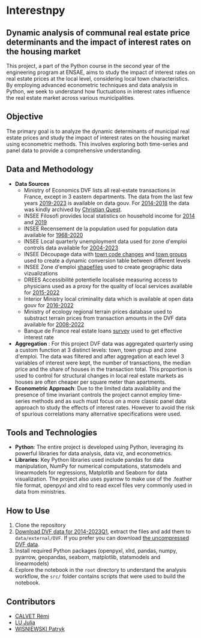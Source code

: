 
# Interestnpy

## Dynamic analysis of communal real estate price determinants and the impact of interest rates on the housing market
This project, a part of the Python course in the second year of the engineering program at ENSAE, aims to study the impact of interest rates on real estate prices at the local level, considering local town characteristics. By employing advanced econometric techniques and data analysis in Python, we seek to understand how fluctuations in interest rates influence the real estate market across various municipalities.

## Objective
The primary goal is to analyze the dynamic determinants of municipal real estate prices and study the impact of interest rates on the housing market using econometric methods. This involves exploring both time-series and panel data to provide a comprehensive understanding.

## Data and Methodology

-   **Data Sources**
	-  Ministry of Economics DVF  lists all real-estate transactions in France, except in 3 eastern departments. The data from the last few years [2019-2023](https://www.data.gouv.fr/en/datasets/demandes-de-valeurs-foncieres/) is available on data gouv. For [2014-2018]() the data was kindly archived by [Christian Quest](https://www.etalab.gouv.fr/author/christian/).
	- INSEE Filosofi provides local statistics on household income for [2014](https://www.insee.fr/fr/statistiques/3126151) and [2019](https://www.insee.fr/fr/statistiques/6036907)
	- INSEE Recensement de la population used for population data available for [1968-2020](https://www.insee.fr/fr/statistiques/7632565)
	- INSEE Local quarterly unemployment data used for zone d'emploi controls data available for [2004-2023](https://www.insee.fr/fr/statistiques/1893230)
	- INSEE Découpage data with [town code changes](https://www.insee.fr/fr/information/2028028) and [town groups](https://www.insee.fr/fr/information/2510634) used to create a dynamic conversion table between different levels
	- INSEE Zone d'emploi [shapefiles](https://www.insee.fr/fr/information/4652957) used to create geographic data vizualizations
	- DREES Accessibilité potentielle localisée measuring access to physicians used as a proxy for the quality of local services available for [2015-2022](https://data.drees.solidarites-sante.gouv.fr/explore/dataset/530_l-accessibilite-potentielle-localisee-apl/information/)
	- Interior Ministry local criminality data which is available at open data gouv for [2016-2022](https://www.data.gouv.fr/fr/datasets/bases-statistiques-communale-et-departementale-de-la-delinquance-enregistree-par-la-police-et-la-gendarmerie-nationales/#/resources)
	- Ministry of ecology regional terrain prices database used to substract terrain prices from transaction amounts in the DVF data available for [2008-2022](https://www.statistiques.developpement-durable.gouv.fr/catalogue?page=dataset&datasetId=63b8281ec113d45936722df2)
	- Banque de France real estate loans [survey](https://www.banque-france.fr/fr/publications-et-statistiques/statistiques/panorama-des-prets-lhabitat-des-menages) used to get effective interest rate 
-  **Aggregation** : For this project DVF data was aggregated quarterly using a custom function at 3 distinct levels: town, town group and zone d'emploi. The data was filtered and after aggregation at each level 3 variables of interest were kept, the number of transactions, the median price and the share of houses in the transaction total. This proportion is used to control for structural changes in local real estate markets as houses are often cheaper per square meter than apartments. 
-   **Econometric Approach**: Due to the limited data availability and the presence of time invariant controls  the project cannot employ time-series methods and as such must focus on a more classic panel data approach to study the effects of interest rates. However to avoid the risk of spurious correlations many alternative specifications were used. 

## Tools and Technologies

-   **Python**: The entire project is developed using Python, leveraging its powerful libraries for data analysis, data viz, and econometrics.
-   **Libraries**: Key Python libraries used include pandas for data manipulation, NumPy for numerical computations, statsmodels and linearmodels for regressions, Matplotlib and Seaborn for data visualization. The project also uses pyarrow to make use of the .feather file format, openpyxl and xlrd to read excel files very commonly used in data from ministries. 

## How to Use
1.  Clone the repository
2. [Download DVF data for 2014-2023Q1](https://1drv.ms/u/s!AiYfDSSg7esDhJNMMs6ZL9lOATBSFA), extract the files and add them to `data/external/DVF`. If you prefer you can download [the uncompressed DVF data](https://1drv.ms/f/s!AiYfDSSg7esDhJNBwoKJV1DUBHZcVA).
3.  Install required Python packages (openpyxl, xlrd, pandas, numpy, pyarrow, geopandas, seaborn, matplotlib, statsmodels and linearmodels)
4.  Explore the notebook in the `root` directory to understand the analysis workflow, the `src/` folder contains scripts that were used to build the notebook. 

## Contributors
- [CALVET Rémi](https://www.linkedin.com/in/r%C3%A9mi-calvet-9674a81bb/)
- [LU Julia](https://www.linkedin.com/in/julia-lu-773272218/)
- [WISNIEWSKI Patryk](https://www.linkedin.com/in/pwisniewski02/)
